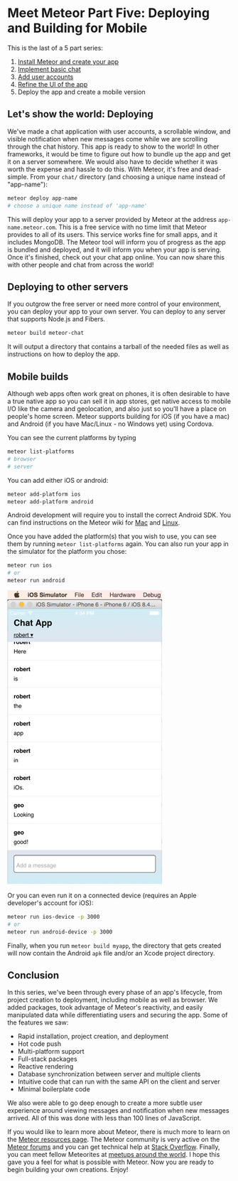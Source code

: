 # Meet Meteor Part Five: Deploying and Building for Mobile
 
 This is the last of a 5 part series:

1. [Install Meteor and create your app](chat-tutorial-part-1.md)
2. [Implement basic chat](chat-tutorial-part-2.md)
3. [Add user accounts](chat-tutorial-part-3.md)
4. [Refine the UI of the app](chat-tutorial-part-4.md)
5. Deploy the app and create a mobile version

## Let's show the world: Deploying

We've made a chat application with user accounts, a scrollable window, and visible notification when new messages come while we are scrolling through the chat history. This app is ready to show to the world! In other frameworks, it would be time to figure out how to bundle up the app and get it on a server somewhere. We would also have to decide whether it was worth the expense and hassle to do this. With Meteor, it's free and dead-simple. From your `chat/` directory (and choosing a unique name instead of "app-name"):

```bash
meteor deploy app-name
# choose a unique name instead of 'app-name'
```

This will deploy your app to a server provided by Meteor at the address `app-name.meteor.com`. This is a free service with no time limit that Meteor provides to all of its users. This service works fine for small apps, and it includes  MongoDB. The Meteor tool will inform you of progress as the app is bundled and deployed, and it will inform you when your app is serving. Once it's finished, check out your chat app online. You can now share this with other people and chat from across the world!

## Deploying to other servers

If you outgrow the free server or need more control of your environment, you can deploy your app to your own server. You can deploy to any server that supports Node.js and Fibers.

```bash
meteor build meteor-chat
``` 

It will output a directory that contains a tarball of the needed files as well as instructions on how to deploy the app.

## Mobile builds

Although web apps often work great on phones, it is often desirable to have a true native app so you can sell it in app stores, get native access to mobile I/O like the camera and geolocation, and also just so you'll have a place on people's home screen. Meteor supports building for iOS (if you have a mac) and Android (if you have Mac/Linux - no Windows yet) using Cordova.

You can see the current platforms by typing

```bash
meteor list-platforms
# browser
# server
```

You can add either iOS or android:

```bash
meteor add-platform ios
meteor add-platform android
```

Android development will require you to install the correct Android SDK. You can find instructions on the Meteor wiki for [Mac](https://github.com/meteor/meteor/wiki/Mobile-Development-Install:-Android-on-Mac) and [Linux](https://github.com/meteor/meteor/wiki/Mobile-Development-Install:-Android-on-Linux). 

Once you have added the platform(s) that you wish to use, you can see them by running `meteor list-platforms` again. You can also run your app in the simulator for the platform you chose:

```bash
meteor run ios
# or
meteor run android
```

![The app running on the Xcode simulator](ios-simulator-small.png)

Or you can even run it on a connected device (requires an Apple developer's account for iOS):

```bash
meteor run ios-device -p 3000
# or
meteor run android-device -p 3000
```

Finally, when you run `meteor build myapp`, the directory that gets created will now contain the Android `apk` file and/or an Xcode project directory.

## Conclusion

In this series, we've been through every phase of an app's lifecycle, from project creation to deployment, including mobile as well as browser. We added packages, took advantage of Meteor's reactivity, and easily manipulated data while differentiating users and securing the app. Some of the features we saw:

* Rapid installation, project creation, and deployment
* Hot code push
* Multi-platform support
* Full-stack packages
* Reactive rendering
* Database synchronization between server and multiple clients
* Intuitive code that can run with the same API on the client and server
* Minimal boilerplate code

We also were able to go deep enough to create a more subtle user experience around viewing messages and notification when new messages arrived. All of this was done with less than 100 lines of JavaScript. 

If you would like to learn more about Meteor, there is much more to learn on the [Meteor resources page](https://www.meteor.com/tools/resources). The Meteor community is very active on the [Meteor forums](https://forums.meteor.com/) and you can get technical help at [Stack Overflow](http://stackoverflow.com/questions/tagged/meteor). Finally, you can meet fellow Meteorites at [meetups around the world](http://www.meetup.com/pro/meteor/). I hope this gave you a feel for what is possible with Meteor. Now you are ready to begin building your own creations. Enjoy!
